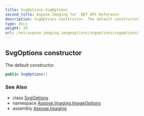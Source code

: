 ```yaml
---
title: SvgOptions.SvgOptions
second_title: Aspose.Imaging for .NET API Reference
description: SvgOptions constructor. The default constructor
type: docs
weight: 10
url: /net/aspose.imaging.imageoptions/svgoptions/svgoptions/
---
```

## SvgOptions constructor

The default constructor.

```csharp
public SvgOptions()
```

### See Also

* class [SvgOptions](../)
* namespace [Aspose.Imaging.ImageOptions](../../svgoptions/)
* assembly [Aspose.Imaging](../../../)


